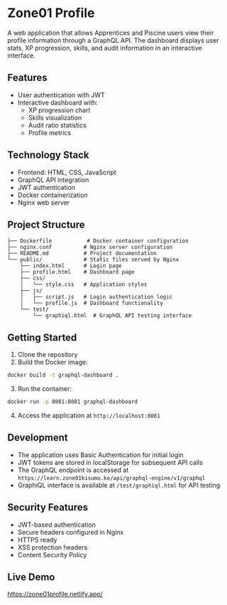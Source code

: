 # Zone01 Profile

A web application that allows Apprentices and Piscine users view their profile information through a GraphQL API. The dashboard displays user stats, XP progression, skills, and audit information in an interactive interface.

## Features

- User authentication with JWT
- Interactive dashboard with:
  - XP progression chart
  - Skills visualization
  - Audit ratio statistics
  - Profile metrics

## Technology Stack

- Frontend: HTML, CSS, JavaScript
- GraphQL API integration
- JWT authentication
- Docker containerization
- Nginx web server

## Project Structure

```
├── Dockerfile           # Docker container configuration
├── nginx.conf          # Nginx server configuration
├── README.md           # Project documentation
└── public/             # Static files served by Nginx
    ├── index.html      # Login page
    ├── profile.html    # Dashboard page
    ├── css/
    │   └── style.css   # Application styles
    ├── js/
    │   ├── script.js   # Login authentication logic
    │   └── profile.js  # Dashboard functionality
    └── test/
        └── graphiql.html  # GraphQL API testing interface
```

## Getting Started

1. Clone the repository
2. Build the Docker image:
```sh
docker build -t graphql-dashboard .
```

3. Run the container:
```sh
docker run -p 8081:8081 graphql-dashboard
```

4. Access the application at `http://localhost:8081`

## Development

- The application uses Basic Authentication for initial login
- JWT tokens are stored in localStorage for subsequent API calls
- The GraphQL endpoint is accessed at `https://learn.zone01kisumu.ke/api/graphql-engine/v1/graphql`
- GraphiQL interface is available at `/test/graphiql.html` for API testing

## Security Features

- JWT-based authentication
- Secure headers configured in Nginx
- HTTPS ready
- XSS protection headers
- Content Security Policy

## Live Demo

https://zone01profile.netlify.app/